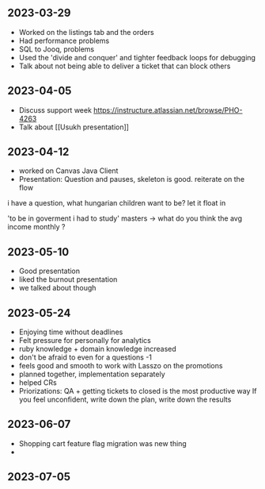 ## 2023-03-29

-   Worked on the listings tab and the orders
-   Had performance problems
-   SQL to Jooq, problems
-   Used the 'divide and conquer' and tighter feedback loops for debugging
-   Talk about not being able to deliver a ticket that can block others

## 2023-04-05

- Discuss support week https://instructure.atlassian.net/browse/PHO-4263
- Talk about [[Usukh presentation]]

## 2023-04-12

- worked on Canvas Java Client
- Presentation: Question and pauses, skeleton is good. reiterate on the flow


i have a question, what hungarian children want to be?
let it float in 


'to be in goverment i had to study'
masters -> what do you think the avg income monthly ?

## 2023-05-10

- Good presentation
- liked the burnout presentation
- we talked about though

## 2023-05-24

- Enjoying time without deadlines
- Felt pressure for personally for analytics
- ruby knowledge + domain knowledge increased
- don't be afraid to even for a questions -1
- feels good and smooth to work with Lasszo on the promotions
- planned together, implementation separately
- helped CRs
- Priorizations: QA + getting tickets to closed is the most productive way
  If you feel unconfident, write down the plan, write down the results

## 2023-06-07

- Shopping cart feature flag migration was new thing
- 

## 2023-07-05

